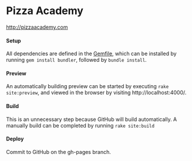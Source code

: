 # Pizza Academy
http://pizzaacademy.com

#### Setup
All dependencies are defined in the [Gemfile](Gemfile), which can be installed by running ```gem install bundler```, followed by ```bundle install```.

#### Preview
An automatically building preview can be started by executing ```rake site:preview```, and viewed in the browser by visiting http://localhost:4000/.

#### Build
This is an unnecessary step because GitHub will build automatically.
A manually build can be completed by running ```rake site:build```

#### Deploy
Commit to GitHub on the gh-pages branch.
